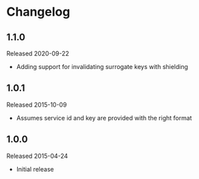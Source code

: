 # Changelog

## 1.1.0

Released 2020-09-22

- Adding support for invalidating surrogate keys with shielding


## 1.0.1

Released 2015-10-09

 - Assumes service id and key are provided with the right format


## 1.0.0

Released 2015-04-24

 - Initial release

